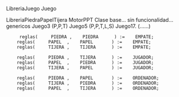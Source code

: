 LibreriaJuego
    Juego

LibreriaPiedraPapelTijera
    MotorPPT        Clase base... sin funcionalidad... genericos
        Juego3      (P,P,T)
        Juego5      (P,P,T,L,S)
        Juego17.    (......)
        
        
        
         reglas(     PIEDRA ,    PIEDRA      ) :=    EMPATE;
        reglas(     PAPEL  ,    PAPEL       ) :=    EMPATE;
        reglas(     TIJERA ,    TIJERA      ) :=    EMPATE;
        
        reglas(     PIEDRA ,    TIJERA      ) :=    JUGADOR;
        reglas(     PAPEL  ,    PIEDRA      ) :=    JUGADOR;
        reglas(     TIJERA ,    PAPEL       ) :=    JUGADOR;
        
        reglas(     PIEDRA ,    PAPEL       ) :=    ORDENADOR;
        reglas(     TIJERA ,    PIEDRA      ) :=    ORDENADOR;
        reglas(     PAPEL  ,    TIJERA      ) :=    ORDENADOR;